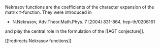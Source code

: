 Nekrasov functions are the coefficients of the character expansion of the matrix $\tau$-function. They were introduced in 

* N.Nekrasov, Adv.Theor.Math.Phys. 7 (2004) 831-864, hep-th/0206161

and play the central role in the formulation of the [[AGT conjecture]].

[[!redirects Nekrasov functions]]